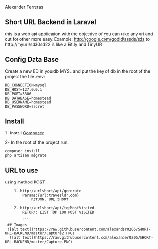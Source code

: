 
Alexander Ferreras

## Short URL Backend in Laravel

this is a web api application with the objective of you can take any url and cut for other more easy.
Example:
 http://google.com/godld/sssds/sds to http://myurl/sd30sd22
is like a Bit.ly and TinyUR

## Config Data Base

Create a new BD in yourdb MYSL and put the key of db in the root of the project the file .env:
```
DB_CONNECTION=mysql
DB_HOST=127.0.0.1
DB_PORT=3306
DB_DATABASE=homestead
DB_USERNAME=homestead
DB_PASSWORD=secret
```
## Install
1- Install [Composer](https://getcomposer.org/)

2- In the root of the project run:

```
composer install
php artisan migrate
```
## URL to use
using method POST
```
    1- http://urlshort/api/generate 
        Params:{url:travesldr.com}
            RETURN: URL SHORT
        
    2- http://urlshort/api/topMostVisited
        RETURN: LIST TOP 100 MOST VISITED
         
        ```
 ## Images 
 ![alt text](https://raw.githubusercontent.com/alexander0205/SHORT-URL-BACKEND/master/Capture2.PNG)
  ![alt text](https://raw.githubusercontent.com/alexander0205/SHORT-URL-BACKEND/master/Capture.PNG)
 
